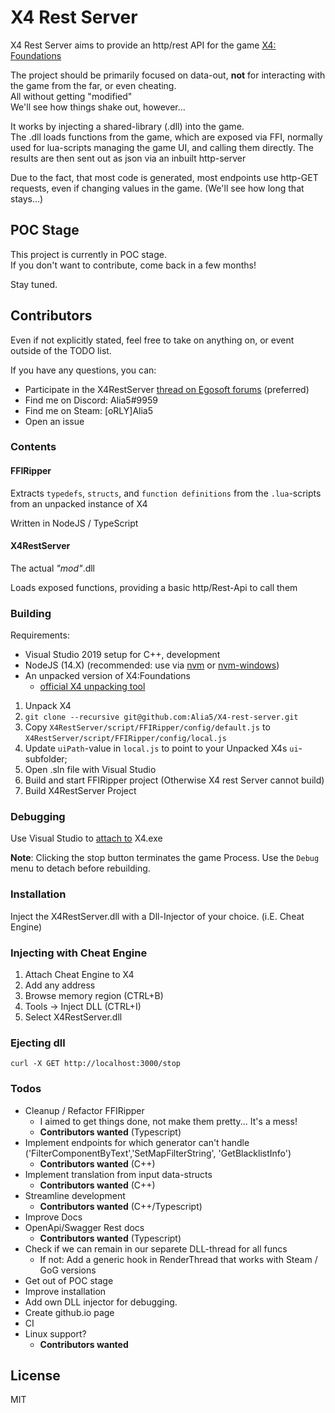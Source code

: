 # X4 Rest Server

X4 Rest Server aims to provide an http/rest API for the game [X4: Foundations](https://www.egosoft.com/games/x4/info_en.php)

The project should be primarily focused on data-out, **not** for interacting with the game from the far, or even cheating.  
All without getting "modified"  
We'll see how things shake out, however...

It works by injecting a shared-library (.dll) into the game.  
The .dll loads functions from the game, which are exposed via FFI, normally used for lua-scripts managing the game UI, and calling them directly.
The results are then sent out as json via an inbuilt http-server

Due to the fact, that most code is generated, most endpoints use http-GET requests, even if changing values in the game. (We'll see how long that stays...)

## POC Stage

This project is currently in POC stage.  
If you don't want to contribute, come back in a few months!

Stay tuned.

## Contributors

Even if not explicitly stated, feel free to take on anything on, or event outside of the TODO list.

If you have any questions, you can:

- Participate in the X4RestServer [thread on Egosoft forums](https://forum.egosoft.com/viewtopic.php?f=181&t=426061&p=4942843#p4942842) (preferred)
- Find me on Discord: Alia5#9959
- Find me on Steam: [oRLY]Alia5
- Open an issue

### Contents

#### FFIRipper

Extracts `typedefs`, `structs`, and `function definitions` from the `.lua`-scripts from an unpacked instance of X4

Written in NodeJS / TypeScript

#### X4RestServer

The actual _"mod"_.dll

Loads exposed functions, providing a basic http/Rest-Api to call them

### Building

Requirements:

- Visual Studio 2019 setup for C++, development
- NodeJS (14.X) (recommended: use via [nvm](https://github.com/nvm-sh/nvm) or [nvm-windows](https://github.com/coreybutler/nvm-windows))
- An unpacked version of X4:Foundations  
  - [official X4 unpacking tool](https://www.egosoft.com/download/x4/bonus_en.php?download=598)
  
1. Unpack X4
2. `git clone --recursive git@github.com:Alia5/X4-rest-server.git`
3. Copy `X4RestServer/script/FFIRipper/config/default.js` to `X4RestServer/script/FFIRipper/config/local.js`
4. Update `uiPath`-value in `local.js` to point to your Unpacked X4s `ui`-subfolder;
5. Open .sln file with Visual Studio
6. Build and start FFIRipper project (Otherwise X4 rest Server cannot build)
7. Build X4RestServer Project

### Debugging

Use Visual Studio to [attach to](https://github.com/MicrosoftDocs/visualstudio-docs/blob/master/docs/debugger/attach-to-running-processes-with-the-visual-studio-debugger.md#-attach-to-a-running-process-on-your-local-machine) X4.exe

**Note**: Clicking the stop button terminates the game Process. Use the `Debug` menu to detach before rebuilding.

### Installation

Inject the X4RestServer.dll with a Dll-Injector of your choice. (i.E. Cheat Engine)

### Injecting with Cheat Engine

1. Attach Cheat Engine to X4
2. Add any address
3. Browse memory region (CTRL+B)
4. Tools -> Inject DLL (CTRL+I)
5. Select X4RestServer.dll

### Ejecting dll

`curl -X GET http://localhost:3000/stop`

### Todos

- Cleanup / Refactor FFIRipper  
  - I aimed to get things done, not make them pretty... It's a mess!
  - **Contributors wanted** (Typescript)
- Implement endpoints for which generator can't handle ('FilterComponentByText','SetMapFilterString', 'GetBlacklistInfo')
  - **Contributors wanted** (C++)
- Implement translation from input data-structs
  - **Contributors wanted** (C++)
- Streamline development
  - **Contributors wanted** (C++/Typescript)
- Improve Docs
- OpenApi/Swagger Rest docs
  - **Contributors wanted** (Typescript)
- Check if we can remain in our separete DLL-thread for all funcs
  - If not: Add a generic hook in RenderThread that works with Steam / GoG versions
- Get out of POC stage
- Improve installation
- Add own DLL injector for debugging.
- Create github.io page
- CI
- Linux support?
  - **Contributors wanted**

## License

MIT
